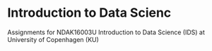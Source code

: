 #  Introduction to Data Scienc
Assignments for NDAK16003U Introduction to Data Science (IDS) at University of Copenhagen (KU)
